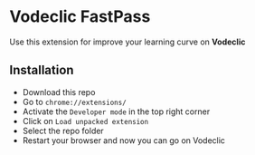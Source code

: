 # Vodeclic FastPass

Use this extension for improve your learning curve on **Vodeclic**

## Installation

- Download this repo
- Go to `chrome://extensions/`
- Activate the `Developer mode` in the top right corner
- Click on `Load unpacked extension`
- Select the repo folder
- Restart your browser and now you can go on Vodeclic